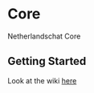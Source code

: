 # Core
Netherlandschat Core

## Getting Started
Look at the wiki [here](https://github.com/Netherlandschat/Core/wiki)
